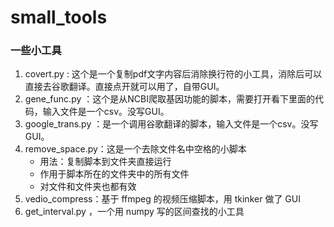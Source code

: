 # small_tools

### 一些小工具
1. covert.py : 这个是一个复制pdf文字内容后消除换行符的小工具，消除后可以直接去谷歌翻译。直接点开就可以用了，自带GUI。
2. gene_func.py ：这个是从NCBI爬取基因功能的脚本，需要打开看下里面的代码，输入文件是一个csv。没写GUI。
3. google_trans.py ：是一个调用谷歌翻译的脚本，输入文件是一个csv。没写GUI。
4. remove_space.py：这是一个去除文件名中空格的小脚本
    - 用法：复制脚本到文件夹直接运行
    - 作用于脚本所在的文件夹中的所有文件
    - 对文件和文件夹也都有效
5. vedio_compress：基于 ffmpeg 的视频压缩脚本，用 tkinker 做了 GUI
6. get_interval.py ，一个用 numpy 写的区间查找的小工具
